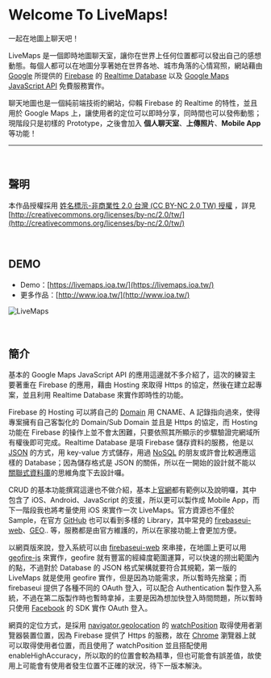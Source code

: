 # Welcome To LiveMaps!
一起在地圖上聊天吧！

LiveMaps 是一個即時地圖聊天室，讓你在世界上任何位置都可以發出自己的感想動態。每個人都可以在地圖分享著她在世界各地、城市角落的心情寫照，網站藉由 [Google](https://www.google.com.tw/) 所提供的 [Firebase](https://firebase.google.com/) 的 [Realtime Database](https://firebase.google.com/docs/database/) 以及 [Google Maps JavaScript API](https://developers.google.com/maps/documentation/javascript/?hl=zh-tw) 免費服務實作。

聊天地圖也是一個純前端技術的網站，仰賴 Firebase 的 Realtime 的特性，並且用於 Google Maps 上，讓使用者的定位可以即時分享，同時間也可以發佈動態；現階段只是初樣的 Prototype，之後會加入 **個人聊天室**、**上傳照片**、**Mobile App** 等功能！

---



<br/>

## 聲明
本作品授權採用 [姓名標示-非商業性 2.0 台灣 (CC BY-NC 2.0 TW) 授權](http://creativecommons.org/licenses/by-nc/2.0/tw/)
，詳見 [http://creativecommons.org/licenses/by-nc/2.0/tw/](http://creativecommons.org/licenses/by-nc/2.0/tw/)


<br/>

## DEMO
* Demo：[https://livemaps.ioa.tw/](https://livemaps.ioa.tw/)
* 更多作品：[http://www.ioa.tw/](http://www.ioa.tw/)

![LiveMaps](public/img/demo.gif)



<br/>

## 簡介
基本的 Google Maps JavaScript API 的應用這邊就不多介紹了，這次的練習主要著重在 Firebase 的應用，藉由 Hosting 來取得 Https 的協定，然後在建立起專案，並且利用 Realtime Database 來實作即時性的功能。

Firebase 的 Hosting 可以將自己的 [Domain](https://zh.wikipedia.org/wiki/%E5%9F%9F%E5%90%8D) 用 CNAME、A 記錄指向過來，使得專案擁有自己客製化的 Domain/Sub Domain 並且是 Https 的協定，而 Hosting 功能在 Firebase 的操作上並不會太困難，只要依照其所顯示的步驟驗證完網域所有權後即可完成。Realtime Database 是項 Firebase 儲存資料的服務，他是以 [JSON](http://www.json.org/) 的方式，用 key-value 方式儲存，用過 [NoSQL](http://tx.liberal.ntu.edu.tw/InfoMgt/Jx/IS_IM/NoSQL.htm) 的朋友或許會比較適應這樣的 Database；因為儲存格式是 JSON 的關係，所以在一開始的設計就不能以[關聯式資料庫](https://zh.wikipedia.org/wiki/%E9%97%9C%E8%81%AF%E5%BC%8F%E8%B3%87%E6%96%99%E5%BA%AB%E7%AE%A1%E7%90%86%E7%B3%BB%E7%B5%B1)的思維角度下去設計囉。

CRUD 的基本功能撰寫這邊也不做介紹，基本上[官網](https://firebase.google.com/docs/samples/?hl=zh-TW)都有範例以及說明囉，其中包含了 iOS、Android、JavaScript 的支援，所以更可以製作成 Mobile App，而下一階段我也將考量使用 iOS 來實作一次 LiveMaps。官方資源也不僅於 Sample，在官方 [GitHub](https://github.com/firebase/) 也可以看到多樣的 Library，其中常見的 [firebaseui-web](https://github.com/firebase/firebaseui-web)、[GEO](https://github.com/firebase/?utf8=%E2%9C%93&query=geo).. 等，服務都是由官方維護的，所以在家接功能上會更加方便。

以網頁版來說，登入系統可以由 [firebaseui-web](https://github.com/firebase/firebaseui-web) 來串接，在地圖上更可以用 [geofire-js](geofire-js) 來實作，geofire 就有豐富的經緯度範圍運算，可以快速的撈出範圍內的點，不過對於 Database 的 JSON 格式架構就要符合其規範，第一版的 LiveMaps 就是使用 geofire 實作，但是因為功能需求，所以暫時先捨棄；而 firebaseui 提供了各種不同的 OAuth 登入，可以配合 Authentication 製作登入系統，不過在第二版製作時也暫時拿掉，主要是因為想加快登入時間問題，所以暫時只使用 [Facebook](https://www.facebook.com/) 的 SDK 實作 OAuth 登入。

網頁的定位方式，是採用 [navigator.geolocation](https://developer.mozilla.org/zh-TW/docs/Using_geolocation) 的 [watchPosition](https://developer.mozilla.org/zh-TW/docs/Web/API/Geolocation/watchPosition) 取得使用者瀏覽器裝置位置，因為 Firebase 提供了 Https 的服務，故在 [Chrome](https://www.google.com.tw/chrome/browser/desktop/) 瀏覽器上就可以取得使用者位置，而且使用了 watchPosition 並且搭配使用 enableHighAccuracy，所以取的的位置會較為精準，但也可能會有誤差值，故使用上可能會有使用者發生位置不正確的狀況，待下一版本解決。

